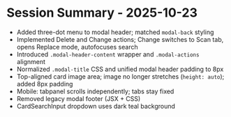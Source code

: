 # Session Summary - 2025-10-23

- Added three-dot menu to modal header; matched `modal-back` styling
- Implemented Delete and Change actions; Change switches to Scan tab, opens Replace mode, autofocuses search
- Introduced `.modal-header-content` wrapper and `.modal-actions` alignment
- Normalized `.modal-title` CSS and unified modal header padding to 8px
- Top-aligned card image area; image no longer stretches (`height: auto`); added 8px padding
- Mobile: tabpanel scrolls independently; tabs stay fixed
- Removed legacy modal footer (JSX + CSS)
- CardSearchInput dropdown uses dark teal background
